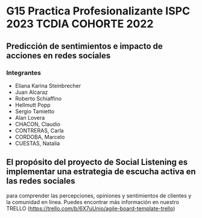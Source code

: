 # G15 Practica Profesionalizante ISPC 2023  TCDIA COHORTE 2022

## Predicción de sentimientos e impacto de acciones en redes sociales

### Integrantes

- Eliana Karina Steinbrecher
- Juan Alcaraz
- Roberto Schiaffino
- Hellmutt Popp
- Sergio Tamietto
- Alan Lovera
- CHACON, Claudio
- CONTRERAS, Carla
- CORDOBA, Marcelo
- CUESTAS, Natalia
  
## El propósito del proyecto de Social Listening es implementar una estrategia de escucha activa en las redes sociales 
 para comprender las percepciones, opiniones y sentimientos de clientes y la comunidad en línea.
Puedes encontrar más información en nuestro TRELLO (https://trello.com/b/6X7uUnio/agile-board-template-trello)
